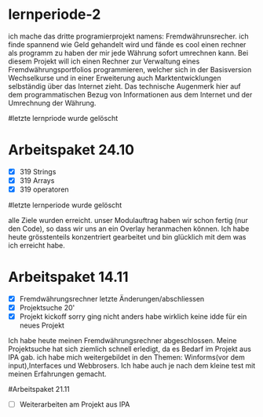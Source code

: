 # lernperiode-2
ich mache das dritte programierprojekt namens: Fremdwährunsrecher.
ich finde spannend wie Geld gehandelt wird und fände es cool einen rechner als programm zu haben der mir jede Währung sofort umrechnen kann.
Bei diesem Projekt will ich einen Rechner zur Verwaltung eines Fremdwährungsportfolios programmieren, welcher sich in der Basisversion Wechselkurse und in einer Erweiterung auch Marktentwicklungen selbständig über das Internet zieht.
Das technische Augenmerk hier auf dem programmatischen Bezug von Informationen aus dem Internet und der Umrechnung der Währung. 

#letzte lernpriode wurde gelöscht

# Arbeitspaket 24.10
- [x] 319 Strings
- [x] 319 Arrays
- [x] 319 operatoren

#letzte lernperiode wurde gelöscht

alle Ziele wurden erreicht. unser Modulauftrag haben wir schon fertig (nur den Code), so dass wir uns an ein Overlay heranmachen können. Ich habe heute grösstenteils konzentriert gearbeitet und bin glücklich mit dem was ich erreicht habe.

# Arbeitspaket 14.11

- [x] Fremdwährungsrechner letzte Änderungen/abschliessen
- [x] Projektsuche 20'
- [x] Projekt kickoff
      sorry ging nicht anders habe wirklich keine idde für ein neues Projekt

Ich habe heute meinen Fremdwährungsrechner abgeschlossen. Meine Projektsuche hat sich ziemlich schnell erledigt, da es Bedarf im Projekt aus IPA gab. ich habe mich weitergebildet in den Themen: Winforms(vor dem input),Interfaces und Webbrosers. Ich habe auch je nach dem kleine test mit meinen Erfahrungen gemacht.

#Arbeitspaket 21.11

- [ ] Weiterarbeiten am Projekt aus IPA
      











